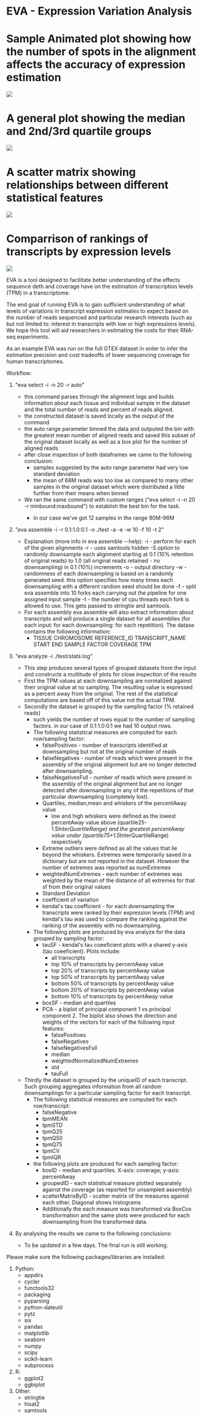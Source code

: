 # EVA - Expression Variation Analysis

# Sample Animated plot showing how the number of spots in the alignment affects the accuracy of expression estimation
![](https://github.com/alevar/EVA/blob/master/figures/analysisFull/gene/png/boxID.gif)
# A general plot showing the median and 2nd/3rd quartile groups
![](https://github.com/alevar/EVA/blob/master/figures/analysisFull/gene/png/boxSF.png)
# A scatter matrix showing relationships between different statistical features
![](https://github.com/alevar/EVA/blob/master/figures/analysisFull/gene/png/scatterMatrixSF.png)
# Comparrison of rankings of transcripts by expression levels
![](https://github.com/alevar/EVA/blob/master/figures/analysisFull/gene/png/tauSF.png)

EVA is a tool designed to facilitate better understanding of the effects sequence deth and coverage have on the estimation of transcription levels (TPM) in a transcriptome.

The end goal of running EVA is to gain sufficient understanding of what levels of variations in transcript expression estimates to expect based on the number of reads sequenced and particular research interests (such as but not limited to: interest in transcripts with low or high expressions levels). We hope this tool will aid researchers in estimating the costs for their RNA-seq experiments.

As an example EVA was run on the full GTEX dataset in order to infer the estimation precision and cost tradeoffs of lower sequencing coverage for human transcriptomes.

Workflow:
1. "eva select -i <path to the gtex data alignments made with hisat2> -n 20 -r auto"
	- this command parses through the alignment logs and builds information about each tissue and individual sample in the dataset and the total number of reads and percent of reads aligned.
	- the constructed dataset is saved locally as the output of the command
	- the auto range parameter binned the data and outputed the bin with the greatest mean number of aligned reads and saved this subset of the original dataset locally as well as a box plot for the number of aligned reads
	- after close inspection of both dataframes we came to the following conclusion:
		- samples suggested by the auto range parameter had very low standard deviation
		- the mean of 68M reads was too low as compared to many other samples in the original dataset which were distributed a little further from their means when binned
	- We ran the same command with custom ranges ("eva select -i <path to the gtex data alignments made with hisat2> -n 20 -r minbound:maxbound") to establish the best bin for the task.
		- in our case we've got 12 samples in the range 90M-96M
2. "eva assemble -i <paths to the samples as outputed by eva select> -r 0.1:1.0:0.1 -o ./test -a <path to the annotation> -e <path to the reference> -w 10 -f 10 -t 2"
	- Explanation (more info in eva assemble --help):
		-i - perform for each of the given alignments
		-r - uses samtools hidden -S option to randomly downsample each alignment starting at 0.1 (10% retention of original reads) to 1.0 (all original reads retained - no downsampling) in 0.1 (10%) increments
		-o - output directory
		-w - randomness of each downsampling is based on a randomly generated seed. this option specifies how many times each downsampling with a different random seed should be done
		-f - split eva assemble into 10 forks each carrying out the pipeline for one assigned input sample
		-t - the number of cpu threads each fork is allowed to use. This gets passed to stringtie and samtools.
	- For each assembly eva assemble will also extract information about transcripts and will produce a single dataset for all assemblies (for each input: for each downsampling: for each repetition). The datase contains the following information:
		- TISSUE CHROMOSOME REFERENCE_ID TRANSCRIPT_NAME START END SAMPLE FACTOR COVERAGE TPM
3. "eva analyze -i ./test/stats.log"
	- This step produces several types of grouped datasets from the input and constructs a multitude of plots for close inspection of the results
	- First the TPM values at each downsampling are normalized against their original value at no sampling. The resulting value is expressed as a percent away from the original. The rest of the statistical computations are based off of this value not the actual TPM.
	- Secondly the dataset is grouped by the sampling factor (% retained reads)
		- such yields the number of rows equal to the number of sampling factors. in our case of 0.1:1.0:0.1 we had 10 output rows.
		- The following statistical measures are computed for each row/sampling factor:
			- falsePositives - number of transcripts identified at downsampling but not at the original number of reads
			- falseNegatives - number of reads which were present in the assembly of the original alignment but are no longer detected after downsampling.
			- falseNegativesFull - number of reads which were present in the assembly of the original alignment but are no longer detected after downsampling in any of the repetitions of that particular downsampling (completely lost).
			- Quartiles, median,mean and whiskers of the percentAway value
				- low and high whiskers were defined as the lowest percentAway value above (quartile25-1.5*InterQuartileRange) and the greatest percentAway value under (quartile75+1.5*InterQuartileRange) respectively
			- Extreme outliers were defined as all the values that lie beyond the whiskers. Extremes were temporarily saved in a dictionary but are not reported in the dataset. However the number of extremes was reported as numExtremes
			- weightedNumExtremes - each number of extremes was weighted by the mean of the distance of all extremes for that sf from their original values
			- Standard Deviation
			- coefficient of variation
			- kendal's tau coefficient - for each downsampling the transcripts were ranked by their expression levels (TPM) and kendal's tau was used to compare the ranking against the ranking of the assembly with no downsampling.
		- The following plots are produced by eva analyze for the data grouped by sampling factor:
			- tauSF - kendal's tau coeeficient plots with a shared y-axis (tau coeeficient). Plots include:
				- all transcripts
				- top 10% of transcripts by percentAway value
				- top 20% of transcripts by percentAway value
				- top 50% of transcripts by percentAway value
				- bottom 50% of transcripts by percentAway value
				- bottom 20% of transcripts by percentAway value
				- bottom 10% of transcripts by percentAway value
			- boxSF - median and quartiles
			- PCA - a biplot of principal component 1 vs principal component 2. The biplot also shows the direction and weights of the vectors for each of the following input features:
				- falsePositives
				- falseNegatives
				- falseNegativesFull
				- median
				- weightedNormalizedNumExtremes
				- std
				- tauFull
	- Thirdly the dataset is grouped by the uniqueID of each transcript. Such grouping aggregates information from all random downsamplings for a particular sampling factor for each transcript.
		- The following statistical measures are computed for each row/transcript:
			- falseNegative
            - tpmMEAN
            - tpmSTD
            - tpmQ25
            - tpmQ50
            - tpmQ75
            - tpmCV
            - tpmIQR
        - the following plots are produced for each sampling factor:
        	- boxID - median and quartiles. X-axis: coverage; y-axis: percentAway
        	- groupedID - each statistical measure plotted separately against the coverage (as reported for unsampled assembly)
        	- scatterMatrixByID - scatter matrix of the measures against each other. Diagonal shows histograms
        	- Additionally the each measure was transformed via BoxCox transformation and the same plots were produced for each downsampling from the transformed data.

4. By analysing the results we came to the following conclusions:
	- To be updated in a few days. The final run is still working.

Please make sure the following packages/libraries are installed: 
1. Python:
	- appdirs
	- cycler
	- functools32
	- packaging
	- pyparsing
	- python-dateutil
	- pytz
	- six
	- pandas
	- matplotlib
	- seaborn
	- numpy
	- scipy
	- scikit-learn
	- subprocess
2. R:
	- ggplot2
	- ggbiplot
3. Other:
	- stringtie
	- hisat2
	- samtools